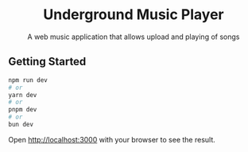 <h1 align="center">Underground Music Player</h1>

<div align="center">A web music application that allows upload and playing of songs</div>

## Getting Started
```bash
npm run dev
# or
yarn dev
# or
pnpm dev
# or
bun dev
```

Open [http://localhost:3000](http://localhost:3000) with your browser to see the result.
